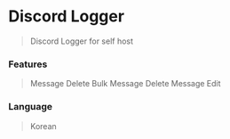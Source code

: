 # Discord Logger  
  
> Discord Logger for self host
  
  
### Features
  
> Message Delete
> Bulk Message Delete
> Message Edit
  
  
### Language
  
> Korean